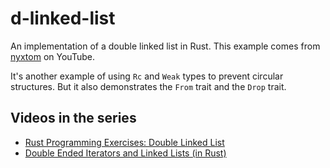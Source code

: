 # d-linked-list

An implementation of a double linked list in Rust. This example comes from
[nyxtom](https://www.youtube.com/@nyxtom) on YouTube.

It's another example of using `Rc` and `Weak` types to prevent circular
structures. But it also demonstrates the `From` trait and the `Drop` trait.

## Videos in the series

- [Rust Programming Exercises: Double Linked
 List](https://www.youtube.com/watch?v=k0cL6K28SL0)
- [Double Ended Iterators and Linked Lists (in
 Rust)](https://www.youtube.com/watch?v=ZykJxMuY3lE)
